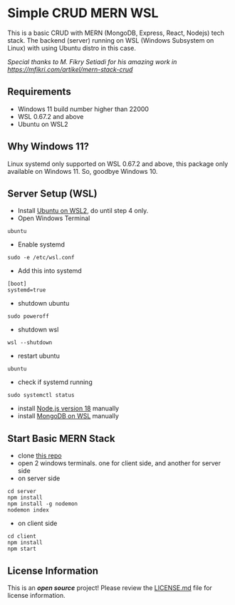 Simple CRUD MERN WSL
========================================

This is a basic CRUD with MERN (MongoDB, Express, React, Nodejs) tech stack. The backend (server) running on WSL (Windows Subsystem on Linux) with using Ubuntu distro in this case.

*Special thanks to M. Fikry Setiadi for his amazing work in https://mfikri.com/artikel/mern-stack-crud*

Requirements
-------------------
- Windows 11 build number higher than 22000
- WSL 0.67.2 and above
- Ubuntu on WSL2 

Why Windows 11?
-------------------
Linux systemd only supported on WSL 0.67.2 and above, this package only available on Windows 11. So, goodbye Windows 10.

Server Setup (WSL)
-------------------
- Install [Ubuntu on WSL2](https://ubuntu.com/tutorials/install-ubuntu-on-wsl2-on-windows-11-with-gui-support), do until step 4 only.
- Open Windows Terminal
```shell
ubuntu
```
- Enable systemd
```shell
sudo -e /etc/wsl.conf
```
- Add this into systemd
```shell
[boot]
systemd=true
```
- shutdown ubuntu
```shell
sudo poweroff
```
- shutdown wsl
```shell
wsl --shutdown
```
- restart ubuntu
```shell
ubuntu
```
- check if systemd running
```shell
sudo systemctl status
```
- install [Node.js version 18](https://joshtronic.com/2022/04/24/how-to-install-nodejs-18-on-ubuntu-2004-lts) manually
- install [MongoDB on WSL](https://dev.to/seanwelshbrown/installing-mongodb-on-windows-subsystem-for-linux-wsl-2-19m9) manually

Start Basic MERN Stack
-------------------
- clone [this repo](https://github.com/arifinssu/crud-mern-wsl)
- open 2 windows terminals. one for client side, and another for server side
- on server side
```shell
cd server
npm install
npm install -g nodemon
nodemon index
```
- on client side
```shell
cd client
npm install
npm start
```

License Information
-------------------

This is an _**open source**_ project! 
Please review the [LICENSE.md](LICENSE.md) file for license information. 